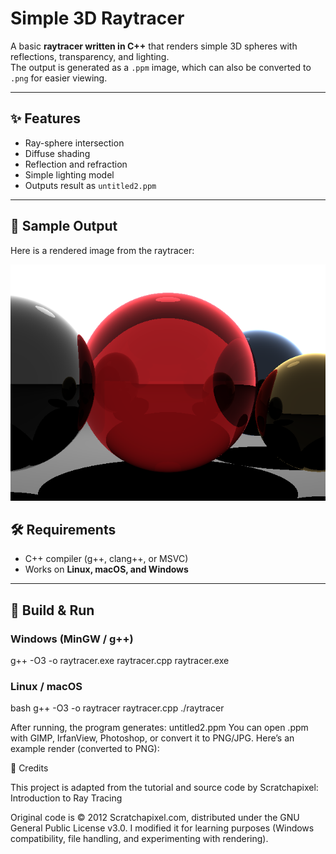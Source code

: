 # Simple 3D Raytracer

A basic **raytracer written in C++** that renders simple 3D spheres with reflections, transparency, and lighting.  
The output is generated as a `.ppm` image, which can also be converted to `.png` for easier viewing.

---

## ✨ Features
- Ray-sphere intersection
- Diffuse shading
- Reflection and refraction
- Simple lighting model
- Outputs result as `untitled2.ppm`

---

## 📸 Sample Output

Here is a rendered image from the raytracer:

![Raytracer Output](untitled2.png)



## 🛠 Requirements
- C++ compiler (g++, clang++, or MSVC)
- Works on **Linux, macOS, and Windows**

---

## 🚀 Build & Run

### Windows (MinGW / g++)
g++ -O3 -o raytracer.exe raytracer.cpp
raytracer.exe

### Linux / macOS
bash
g++ -O3 -o raytracer raytracer.cpp
./raytracer

After running, the program generates:
untitled2.ppm
You can open .ppm with GIMP, IrfanView, Photoshop, or convert it to PNG/JPG.
Here’s an example render (converted to PNG):

📖 Credits

This project is adapted from the tutorial and source code by Scratchapixel:
Introduction to Ray Tracing

Original code is © 2012 Scratchapixel.com, distributed under the GNU General Public License v3.0.
I modified it for learning purposes (Windows compatibility, file handling, and experimenting with rendering).


